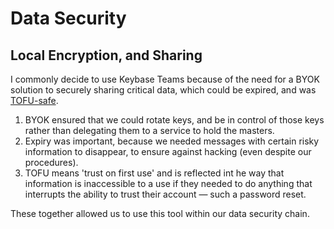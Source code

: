 # Data Security


## Local Encryption, and Sharing

I commonly decide to use Keybase Teams because of the  need for a BYOK solution to securely sharing critical data, which could be expired, and was [TOFU-safe](https://keybase.io/blog/chat-apps-softer-than-tofu).

1. BYOK ensured that we could rotate keys, and be in control of those keys rather than delegating them to a service to hold the masters. 
1. Expiry was important, because we needed messages with certain risky information to disappear, to ensure against hacking (even despite our procedures). 
1. TOFU means 'trust on first use' and is reflected int he way that information is inaccessible to a use if they needed to do anything that interrupts the ability to trust their account — such a password reset.  

These together allowed us to use this tool within our data security chain.